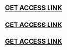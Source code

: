 ﻿## [**GET ACCESS LINK**](https://allresources.xyz/brawlstars.html/)
## [**GET ACCESS LINK**](https://allresources.xyz/brawlstars.html/)
## [**GET ACCESS LINK**](https://allresources.xyz/brawlstars.html/)
